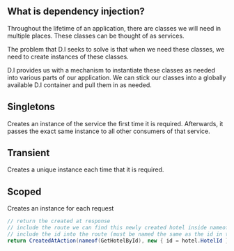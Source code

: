 ## What is dependency injection?
Throughout the lifetime of an application, there are classes we will need in multiple places. These classes can be thought of as services. 

The problem that D.I seeks to solve is that when we need these classes, we need to create instances of these classes.

 D.I provides us with a mechanism to instantiate these classes as needed into various parts of our application. We can stick our classes into a globally available D.I container and pull them in as needed.

## Singletons
Creates an instance of the service the first time it is required. Afterwards, it passes the exact same instance to all other consumers of that service.

## Transient
Creates a unique instance each time that it is required.

## Scoped
Creates an instance for each request

```c#
// return the created at response
// include the route we can find this newly created hotel inside nameof
// include the id into the route (must be named the same as the id in the GetHotelById route)
return CreatedAtAction(nameof(GetHotelById), new { id = hotel.HotelId }, hotel);
```